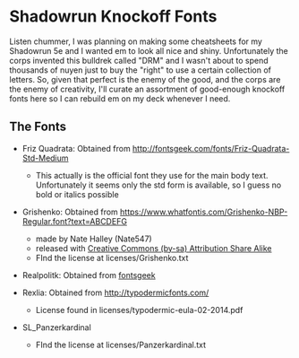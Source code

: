 # Shadowrun Knockoff Fonts

Listen chummer, I was planning on making some cheatsheets for my Shadowrun 5e and I wanted em to look all nice and shiny. Unfortunately the corps invented this bulldrek called "DRM" and I wasn't about to spend thousands of nuyen just to buy the "right" to use a certain collection of letters. So, given that perfect is the enemy of the good,  and the corps are the enemy of creativity, I'll curate an assortment of good-enough knockoff fonts here so I can rebuild em on my deck whenever I need.



## The Fonts

* Friz Quadrata: Obtained from http://fontsgeek.com/fonts/Friz-Quadrata-Std-Medium
  * This actually is the official font they use for the main body text.  Unfortunately it seems only the std form is available, so I guess no bold or italics possible
* Grishenko: Obtained from https://www.whatfontis.com/Grishenko-NBP-Regular.font?text=ABCDEFG
  * made by Nate Halley (Nate547)
  * released with [Creative Commons (by-sa) Attribution Share Alike](http://creativecommons.org/licenses/by-sa/3.0/) 
  * FInd the license at licenses/Grishenko.txt
* Realpolitk: Obtained from [fontsgeek](http://fontsgeek.com/fonts/Realpolitik-Shadow-Shadow)
* Rexlia:  Obtained from http://typodermicfonts.com/
  * License found in licenses/typodermic-eula-02-2014.pdf

* SL_Panzerkardinal
  * FInd the license at licenses/Panzerkardinal.txt
